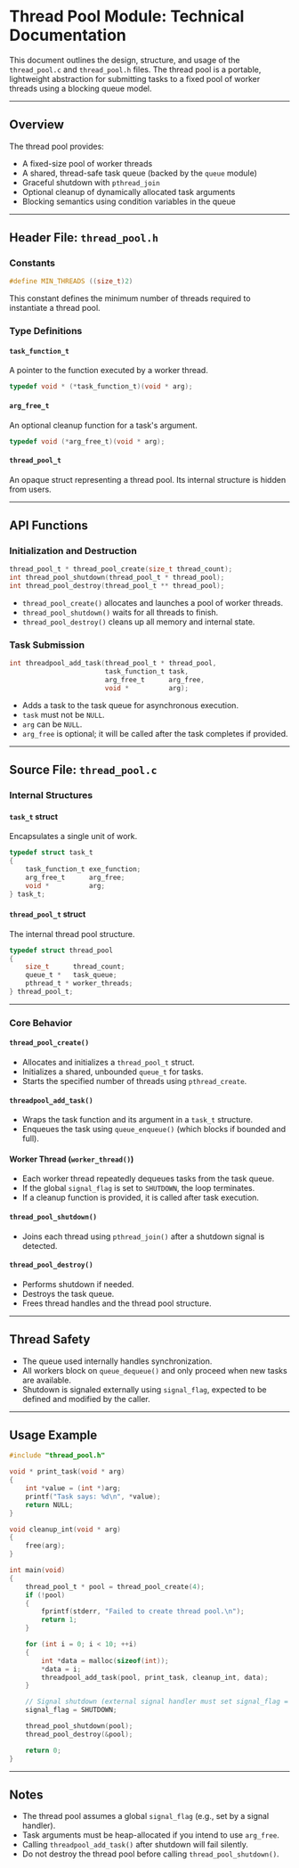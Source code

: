 # Thread Pool Module: Technical Documentation

This document outlines the design, structure, and usage of the `thread_pool.c` and `thread_pool.h` files. The thread pool is a portable, lightweight abstraction for submitting tasks to a fixed pool of worker threads using a blocking queue model.

---

## Overview

The thread pool provides:

- A fixed-size pool of worker threads
- A shared, thread-safe task queue (backed by the `queue` module)
- Graceful shutdown with `pthread_join`
- Optional cleanup of dynamically allocated task arguments
- Blocking semantics using condition variables in the queue

---

## Header File: `thread_pool.h`

### Constants

```c
#define MIN_THREADS ((size_t)2)
```

This constant defines the minimum number of threads required to instantiate a thread pool.

### Type Definitions

#### `task_function_t`

A pointer to the function executed by a worker thread.

```c
typedef void * (*task_function_t)(void * arg);
```

#### `arg_free_t`

An optional cleanup function for a task's argument.

```c
typedef void (*arg_free_t)(void * arg);
```

#### `thread_pool_t`

An opaque struct representing a thread pool. Its internal structure is hidden from users.

---

## API Functions

### Initialization and Destruction

```c
thread_pool_t * thread_pool_create(size_t thread_count);
int thread_pool_shutdown(thread_pool_t * thread_pool);
int thread_pool_destroy(thread_pool_t ** thread_pool);
```

- `thread_pool_create()` allocates and launches a pool of worker threads.
- `thread_pool_shutdown()` waits for all threads to finish.
- `thread_pool_destroy()` cleans up all memory and internal state.

### Task Submission

```c
int threadpool_add_task(thread_pool_t * thread_pool,
                        task_function_t task,
                        arg_free_t      arg_free,
                        void *          arg);
```

- Adds a task to the task queue for asynchronous execution.
- `task` must not be `NULL`.
- `arg` can be `NULL`.
- `arg_free` is optional; it will be called after the task completes if provided.

---

## Source File: `thread_pool.c`

### Internal Structures

#### `task_t` struct

Encapsulates a single unit of work.

```c
typedef struct task_t
{
    task_function_t exe_function;
    arg_free_t      arg_free;
    void *          arg;
} task_t;
```

#### `thread_pool_t` struct

The internal thread pool structure.

```c
typedef struct thread_pool
{
    size_t      thread_count;
    queue_t *   task_queue;
    pthread_t * worker_threads;
} thread_pool_t;
```

---

### Core Behavior

#### `thread_pool_create()`

- Allocates and initializes a `thread_pool_t` struct.
- Initializes a shared, unbounded `queue_t` for tasks.
- Starts the specified number of threads using `pthread_create`.

#### `threadpool_add_task()`

- Wraps the task function and its argument in a `task_t` structure.
- Enqueues the task using `queue_enqueue()` (which blocks if bounded and full).

#### Worker Thread (`worker_thread()`)

- Each worker thread repeatedly dequeues tasks from the task queue.
- If the global `signal_flag` is set to `SHUTDOWN`, the loop terminates.
- If a cleanup function is provided, it is called after task execution.

#### `thread_pool_shutdown()`

- Joins each thread using `pthread_join()` after a shutdown signal is detected.

#### `thread_pool_destroy()`

- Performs shutdown if needed.
- Destroys the task queue.
- Frees thread handles and the thread pool structure.

---

## Thread Safety

- The queue used internally handles synchronization.
- All workers block on `queue_dequeue()` and only proceed when new tasks are available.
- Shutdown is signaled externally using `signal_flag`, expected to be defined and modified by the caller.

---

## Usage Example

```c
#include "thread_pool.h"

void * print_task(void * arg)
{
    int *value = (int *)arg;
    printf("Task says: %d\n", *value);
    return NULL;
}

void cleanup_int(void * arg)
{
    free(arg);
}

int main(void)
{
    thread_pool_t * pool = thread_pool_create(4);
    if (!pool)
    {
        fprintf(stderr, "Failed to create thread pool.\n");
        return 1;
    }

    for (int i = 0; i < 10; ++i)
    {
        int *data = malloc(sizeof(int));
        *data = i;
        threadpool_add_task(pool, print_task, cleanup_int, data);
    }

    // Signal shutdown (external signal handler must set signal_flag = SHUTDOWN)
    signal_flag = SHUTDOWN;

    thread_pool_shutdown(pool);
    thread_pool_destroy(&pool);

    return 0;
}
```

---

## Notes

- The thread pool assumes a global `signal_flag` (e.g., set by a signal handler).
- Task arguments must be heap-allocated if you intend to use `arg_free`.
- Calling `threadpool_add_task()` after shutdown will fail silently.
- Do not destroy the thread pool before calling `thread_pool_shutdown()`.
